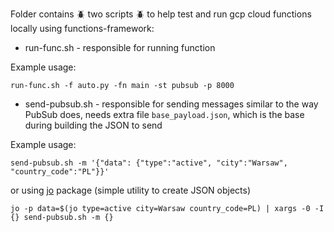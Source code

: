 Folder contains :beetle: two scripts :beetle: to help test and run gcp cloud functions locally using functions-framework:
* run-func.sh - responsible for running function

Example usage:
```
run-func.sh -f auto.py -fn main -st pubsub -p 8000
```

* send-pubsub.sh - responsible for sending messages similar to the way PubSub does, needs extra file `base_payload.json`, which is the base during building the JSON to send

Example usage:
```
send-pubsub.sh -m '{"data": {"type":"active", "city":"Warsaw", "country_code":"PL"}}'
```
or using [jo](https://github.com/jpmens/jo) package (simple utility to create JSON objects)
```
jo -p data=$(jo type=active city=Warsaw country_code=PL) | xargs -0 -I {} send-pubsub.sh -m {}
```
